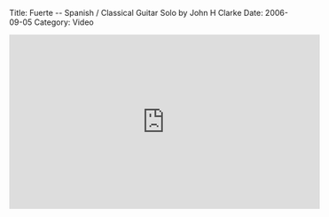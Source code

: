 Title: Fuerte -- Spanish / Classical Guitar Solo by John H Clarke
Date: 2006-09-05
Category: Video

<iframe width="560" height="315" src="https://www.youtube.com/embed/Up5qSOBF9Z8" title="YouTube video player" frameborder="0" allow="accelerometer; autoplay; clipboard-write; encrypted-media; gyroscope; picture-in-picture" allowfullscreen></iframe>

